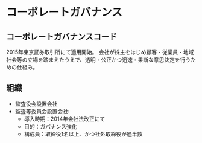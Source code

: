 # コーポレートガバナンス

## コーポレートガバナンスコード
2015年東京証券取引所にて適用開始。
会社が株主をはじめ顧客・従業員・地域社会等の立場を踏まえたうえで、透明・公正かつ迅速・果断な意思決定を行うための仕組み。

## 組織
* 監査役会設置会社
* 監査等委員会設置会社: 
  * 導入時期：2014年会社法改正にて
  * 目的：ガバナンス強化
  * 構成員：取締役1名以上、かつ社外取締役が過半数
